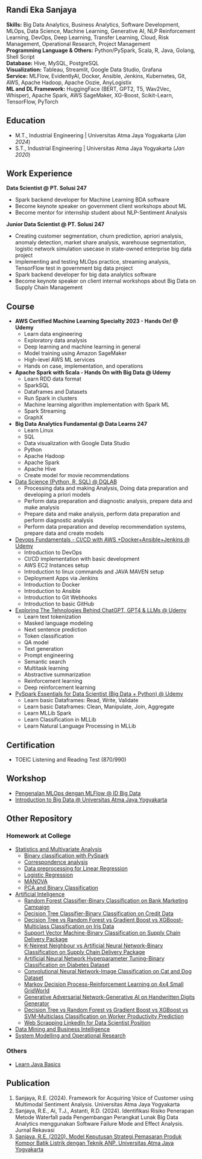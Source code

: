 ## Randi Eka Sanjaya

**Skills:** Big Data Analytics, Business Analytics, Software Development, MLOps, Data Science, Machine Learning, Generative AI, NLP Reinforcement Learning, DevOps, Deep Learning, Transfer Learning, Cloud, Risk Management, Operational Research, Project Management \
**Programming Language & Others:** Python/PySpark, Scala, R, Java, Golang, Shell Script \
**Database:** Hive, MySQL, PostgreSQL \
**Visualization:** Tableau, Streamlit, Google Data Studio, Grafana \
**Service:** MLFlow, EvidentlyAI,  Docker, Ansible, Jenkins, Kubernetes, Git, AWS, Apache Hadoop, Apache Oozie, AnyLogistix \
**ML and DL Framework:** HuggingFace (BERT, GPT2, T5, Wav2Vec, Whisper), Apache Spark, AWS SageMaker, XG-Boost, Scikit-Learn, TensorFlow, PyTorch

## Education
- M.T., Industrial Engineering | Universitas Atma Jaya Yogyakarta (_Jan 2024_)
- S.T., Industrial Engineering | Universitas Atma Jaya Yogyakarta (_Jan 2020_)

## Work Experience
**Data Scientist @ PT. Solusi 247** 
- Spark backend developer for Machine Learning BDA software 
- Become keynote speaker on government client workshops about ML 
- Become mentor for internship student about NLP-Sentiment Analysis

**Junior Data Scientist @ PT. Solusi 247** 
- Creating customer segmentation, churn prediction, apriori analysis, anomaly detection, market share analysis, warehouse segmentation, logistic network simulation usecase in state-owned enterprise big data project 
- Implementing and testing MLOps practice, streaming analysis, TensorFlow test in government big data project 
- Spark backend developer for big data analytics software 
- Become keynote speaker on client internal workshops about Big Data on Supply Chain Management 

## Course
- **AWS Certified Machine Learning Specialty 2023 - Hands On! @ Udemy** 
  - Learn data engineering
  - Exploratory data analysis
  - Deep learning and machine learning in general
  - Model training using Amazon SageMaker
  - High-level AWS ML services
  - Hands on case, implementation, and operations
- **Apache Spark with Scala - Hands On with Big Data @ Udemy** 
  - Learn RDD data format
  - SparkSQL
  - Dataframes and Datasets
  - Run Spark in clusters
  - Machine learning algorithm implementation with Spark ML
  - Spark Streaming
  - GraphX
- **Big Data Analytics Fundamental @ Data Learns 247** 
  - Learn Linux
  - SQL
  - Data visualization with Google Data Studio
  - Python
  - Apache Hadoop
  - Apache Spark
  - Apache Hive
  - Create model for movie recommendations
- [Data Science (Python, R, SQL) @ DQLAB](https://github.com/randi-source/DQLab-repo) 
  - Processing data and making Analysis, Doing data preparation and developing a priori models
  - Perform data preparation and diagnostic analysis, prepare data and make analysis
  - Prepare data and make analysis, perform data preparation and perform diagnostic analysis
  - Perform data preparation and develop recommendation systems, prepare data and create models
- [Devops Fundamentals - CI/CD with AWS +Docker+Ansible+Jenkins @ Udemy](https://github.com/randi-source/test-ci.cd) 
  - Introduction to DevOps
  - CI/CD implementation with basic development
  - AWS EC2 Instances setup
  - Introduction to linux commands and JAVA MAVEN setup
  - Deployment Apps via Jenkins
  - Introduction to Docker
  - Introduction to Ansible
  - Introduction to Git Webhooks
  - Introduction to basic GitHub
- [Exploring The Tehnologies Behind ChatGPT, GPT4 & LLMs @ Udemy](https://github.com/randi-source/Learn_BERT_GPT_T5_LLM) 
  - Learn text tokenization
  - Masked language modeling
  - Next sentence prediction
  - Token classification
  - QA model
  - Text generation
  - Prompt engineering
  - Semantic search
  - Multitask learning
  - Abstractive summarization
  - Reinforcement learning
  - Deep reinforcement learning
- [PySpark Essentials for Data Scientist (Big Data + Python) @ Udemy](https://github.com/randi-source/Pyspark_introduction) 
  - Learn basic Dataframes: Read, Write, Validate
  - Learn basic Dataframes: Clean, Manipulate, Join, Aggregate
  - Learn MLLib Spark
  - Learn Classification in MLLib
  - Learn Natural Language Processing in MLLib

## Certification
- TOEIC Listening and Reading Test (870/990)

## Workshop
- [Pengenalan MLOps dengan MLFlow @ ID Big Data](https://github.com/randi-source/Workshop_Pengenalan_MLOps_dengan_MLflow)
- [Introduction to Big Data @ Universitas Atma Jaya Yogyakarta](https://github.com/randi-source/Workshop-Introduction-to-Big-Data)

## Other Repository
### Homework at College
- [Statistics and Multivariate Analysis](https://github.com/randi-source/Statistics-and-Multivariate-Analysis)
  - [Binary classification with PySpark](https://github.com/randi-source/Statistics-and-Multivariate-Analysis/tree/main/Binary%20Classification%20with%20Pyspark%20and%20MLFlow)
  - [Correspondence analysis](https://github.com/randi-source/Statistics-and-Multivariate-Analysis/tree/main/Correspondence%20Analysis)
  - [Data preprocessing for Linear Regression](https://github.com/randi-source/Statistics-and-Multivariate-Analysis/tree/main/Data%20Preprocessing%20for%20Linear%20Regression)
  - [Logistic Regression](https://github.com/randi-source/Statistics-and-Multivariate-Analysis/tree/main/Logistic%20Regression)
  - [MANOVA](https://github.com/randi-source/Statistics-and-Multivariate-Analysis/tree/main/MANOVA)
  - [PCA and Binary Classification](https://github.com/randi-source/Statistics-and-Multivariate-Analysis/tree/main/Principal%20Component%20Analysis%20and%20Multiple%20Binary%20Classification%20Model)
- [Artificial Inteligence](https://github.com/randi-source/Artificial_Inteligence)
  - [Random Forest Classifier-Binary Classification on Bank Marketing Campaign](https://github.com/randi-source/Artificial_Inteligence/blob/main/Pertemuan_2/data-society-bank-marketing-data/random-forest-bank_225612018.ipynb)
  - [Decision Tree Classifier-Binary Classification on Credit Data](https://github.com/randi-source/Artificial_Inteligence/blob/main/Pertemuan_3/credit_data/credit_data_r.ipynb)
  - [Decision Tree vs Random Forest vs Gradient Boost vs XGBoost-Multiclass Classification on Iris Data](https://github.com/randi-source/Artificial_Inteligence/blob/main/Pertemuan_3/Iris-Classification/iris_classification.ipynb)
  - [Support Vector Machine-Binary Classification on Supply Chain Delivery Package](https://github.com/randi-source/Artificial_Inteligence/blob/main/Pertemuan_4/svm.ipynb)
  - [K-Neirest Neighbour vs Artificial Neural Network-Binary Classification on Supply Chain Delivery Package](https://github.com/randi-source/Artificial_Inteligence/blob/main/Pertemuan_5/225612018_knn_ann.ipynb)
  - [Artificial Neural Network Hyperparameter Tuning-Binary Classification on Diabetes Dataset](https://github.com/randi-source/Artificial_Inteligence/blob/main/Pertemuan_6/ann_hyperparameter_tunning_225612018.ipynb)
  - [Convolutional Neural Network-Image Classification on Cat and Dog Dataset](https://github.com/randi-source/Artificial_Inteligence/blob/main/Pertemuan_7/Implementing_CNN_cat_and_dog.ipynb)
  - [Markov Decision Process-Reinforcement Learning on 4x4 Small GridWorld](https://github.com/randi-source/Artificial_Inteligence/blob/main/Pertemuan_10/4_4_smallGrid.ipynb)
  - [Generative Adversarial Network-Generative AI on Handwritten Digits Generator](https://github.com/randi-source/Artificial_Inteligence/blob/main/Pertemuan_11/gan_225612018.ipynb)
  - [Decision Tree vs Random Forest vs Gradient Boost vs XGBoost vs SVM-Multiclass Classification on Worker Productivity Prediction](https://github.com/randi-source/Artificial_Inteligence/blob/main/UTS/uts_225612018.ipynb)
  - [Web Scrapping LinkedIn for Data Scientist Position](https://github.com/randi-source/Artificial_Inteligence/tree/main/UAS)
- [Data Mining and Business Intelligence](https://github.com/randi-source/Data-Mining-and-Business-Intelligence)
- [System Modelling and Operational Research](https://github.com/randi-source/System-Modelling-and-Operational-Research)
  
### Others
- [Learn Java Basics](https://github.com/randi-source/belajar-java-dasar)

## Publication
1. Sanjaya, R.E. (2024). Framework for Acquiring Voice of Customer using Multimodal Sentiment Analysis. Universitas Atma Jaya Yogyakarta
2. Sanjaya, R.E., Ai, T.J., Astanti, R.D. (2024). Identifikasi Risiko Penerapan Metode Waterfall pada Pengembangan Perangkat Lunak Big Data Analytics menggunakan Software Failure Mode and Effect Analysis. Jurnal Rekavasi
3. [Sanjaya, R.E. (2020). Model Keputusan Strategi Pemasaran Produk Kompor Batik Listrik dengan Teknik ANP. Universitas Atma Jaya Yogyakarta](https://rama.kemdikbud.go.id/document/detail/oai:e-journal.uajy.ac.id:21498-86)
